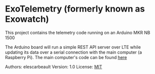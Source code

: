 # ExoTelemetry (formerly known as Exowatch)
This project contains the telemetry code running on an Arduino MKR NB 1500

The Arduino board will run a simple REST API server over LTE while updating its data over a serial connection with the main computer (a Raspberry Pi). The main computer's code can be found [here](https://github.com/Exocet-Polytechnique/ExoPIBrain)

Authors: elescarbeault
Version: 1.0
License: [MIT](https://github.com/Exocet-Polytechnique/ExoTelemetry/blob/main/LICENSE)
